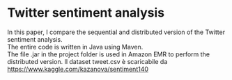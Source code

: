 # Twitter sentiment analysis
In this paper, I compare
the sequential and distributed version of the Twitter
sentiment analysis. <br />
The entire code is written in Java using Maven. <br />
The file .jar in the project folder is used in Amazon EMR to perform the distributed version.
Il dataset tweet.csv è scaricabile da https://www.kaggle.com/kazanova/sentiment140
